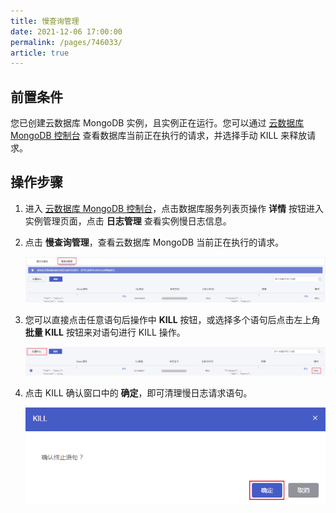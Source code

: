 ```yaml
---
title: 慢查询管理
date: 2021-12-06 17:00:00
permalink: /pages/746033/
article: true
---
```



## 前置条件

您已创建云数据库 MongoDB 实例，且实例正在运行。您可以通过 [云数据库 MongoDB 控制台](https://console.capitalonline.net/mongodb) 查看数据库当前正在执行的请求，并选择手动 KILL 来释放请求。

## 操作步骤

1. 进入 [云数据库 MongoDB 控制台](https://console.capitalonline.net/mongodb)，点击数据库服务列表页操作 **详情** 按钮进入实例管理页面，点击 **日志管理** 查看实例慢日志信息。

2. 点击 **慢查询管理**，查看云数据库 MongoDB 当前正在执行的请求。

   ![query_console](./../../pic/query_console.png)

3. 您可以直接点击任意语句后操作中 **KILL** 按钮，或选择多个语句后点击左上角 **批量 KILL** 按钮来对语句进行 KILL 操作。

   ![query_kill](./../../pic/query_kill.png)

4. 点击 KILL 确认窗口中的 **确定**，即可清理慢日志请求语句。

   ![query_popup](./../../pic/query_popup.png)
